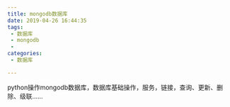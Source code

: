 ```yaml
---
title: mongodb数据库
date: 2019-04-26 16:44:35
tags:
 - 数据库
 - mongodb
 - 
categories:
 - 数据库

---
```


python操作mongodb数据库，数据库基础操作，服务，链接，查询、更新、删除、级联……

<!--more-->
